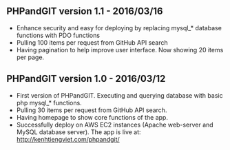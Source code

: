 ## PHPandGIT version 1.1 - 2016/03/16

- Enhance security and easy for deploying by replacing mysql_* database functions with PDO functions
- Pulling 100 items per request from GitHub API search
- Having pagination to help improve user interface. Now showing 20 items per page.


## PHPandGIT version 1.0 - 2016/03/12

- First version of PHPandGIT. Executing and querying database with basic php mysql_* functions.
- Pulling 30 items per request from GitHub API search.
- Having homepage to show core functions of the app.
- Successfully deploy on AWS EC2 instances (Apache web-server and MySQL database server). The app is live at: http://kenhtiengviet.com/phpandgit/
